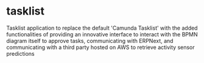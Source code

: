 # tasklist
 Tasklist application to replace the default 'Camunda Tasklist' with the added functionalities of providing an innovative interface to interact with the BPMN diagram itself to approve tasks, communicating with ERPNext, and communicating with a third party hosted on AWS to retrieve activity sensor predictions
